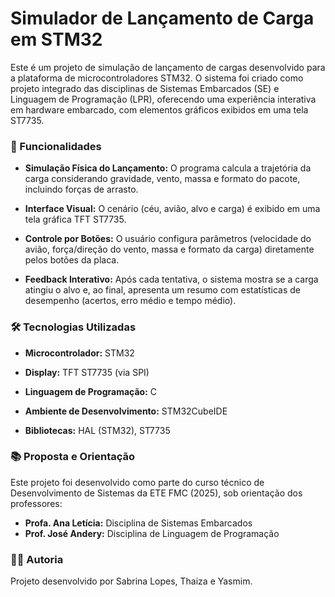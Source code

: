 # Simulador de Lançamento de Carga em STM32

Este é um projeto de simulação de lançamento de cargas desenvolvido para a plataforma de microcontroladores STM32. O sistema foi criado como projeto integrado das disciplinas de Sistemas Embarcados (SE) e Linguagem de Programação (LPR), oferecendo uma experiência interativa em hardware embarcado, com elementos gráficos exibidos em uma tela ST7735.

### 🎯 Funcionalidades

* **Simulação Física do Lançamento:** O programa calcula a trajetória da carga considerando gravidade, vento, massa e formato do pacote, incluindo forças de arrasto.

* **Interface Visual:** O cenário (céu, avião, alvo e carga) é exibido em uma tela gráfica TFT ST7735.

* **Controle por Botões:** O usuário configura parâmetros (velocidade do avião, força/direção do vento, massa e formato da carga) diretamente pelos botões da placa.

* **Feedback Interativo:** Após cada tentativa, o sistema mostra se a carga atingiu o alvo e, ao final, apresenta um resumo com estatísticas de desempenho (acertos, erro médio e tempo médio).

### 🛠️ Tecnologias Utilizadas

* **Microcontrolador:** STM32

* **Display:** TFT ST7735 (via SPI)

* **Linguagem de Programação:** C

* **Ambiente de Desenvolvimento:** STM32CubeIDE

* **Bibliotecas:** HAL (STM32), ST7735

### 📚 Proposta e Orientação

Este projeto foi desenvolvido como parte do curso técnico de Desenvolvimento de Sistemas da ETE FMC (2025), sob orientação dos professores:

* **Profa. Ana Letícia:** Disciplina de Sistemas Embarcados
* **Prof. José Andery:** Disciplina de Linguagem de Programação

### 👩‍💻 Autoria

Projeto desenvolvido por Sabrina Lopes, Thaiza e Yasmim.
